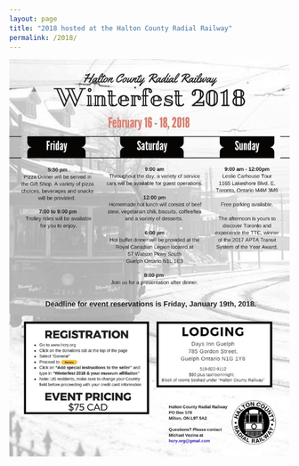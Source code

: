 ```yaml
---
layout: page
title: "2018 hosted at the Halton County Radial Railway"
permalink: /2018/
---
```



![Winterfest 2018](/assets/images/past/2018.jpg)




